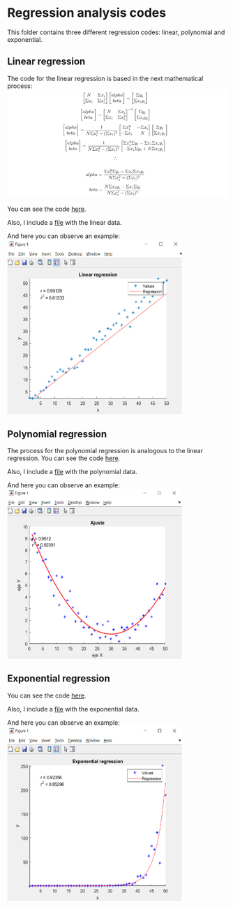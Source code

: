 # Regression analysis codes

This folder contains three different regression codes: linear, polynomial and exponential.

## Linear regression
The code for the linear regression is based in the next mathematical process: ![linear math proc](https://github.com/Edgar-La/Numerical-analysis_matlab/blob/master/Regression_analysis/SS_proc_linear.PNG)

You can see the code [here](https://github.com/Edgar-La/Numerical-analysis_matlab/blob/master/Regression_analysis/Linear_regression.m).

Also, I include a [file](https://github.com/Edgar-La/Numerical-analysis_matlab/blob/master/Regression_analysis/datos.txt) with the linear data.

And here you can observe an example:
<img src="https://github.com/Edgar-La/Numerical-analysis_matlab/blob/master/Regression_analysis/SS_linear.PNG" width="400" height="400">

## Polynomial regression
The process for the polynomial regression is analogous to the linear regression.
You can see the code [here](https://github.com/Edgar-La/Numerical-analysis_matlab/blob/master/Regression_analysis/Polynomial_regression.m).

Also, I include a [file](https://github.com/Edgar-La/Numerical-analysis_matlab/blob/master/Regression_analysis/datos2.txt) with the polynomial data.

And here you can observe an example:
<img src="https://github.com/Edgar-La/Numerical-analysis_matlab/blob/master/Regression_analysis/SS_poly.PNG" width="400" height="390">

## Exponential regression
You can see the code [here](https://github.com/Edgar-La/Numerical-analysis_matlab/blob/master/Regression_analysis/Exponential_regression.m).

Also, I include a [file](https://github.com/Edgar-La/Numerical-analysis_matlab/blob/master/Regression_analysis/datos3.txt) with the exponential data.

And here you can observe an example:
<img src="https://github.com/Edgar-La/Numerical-analysis_matlab/blob/master/Regression_analysis/SS_exp.PNG" width="400" height="400">
